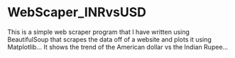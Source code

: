 # WebScaper_INRvsUSD
This is a simple web scraper program that I have written using BeautifulSoup that scrapes the data off of a website and plots it using Matplotlib...
It shows the trend of the American dollar vs the Indian Rupee...
